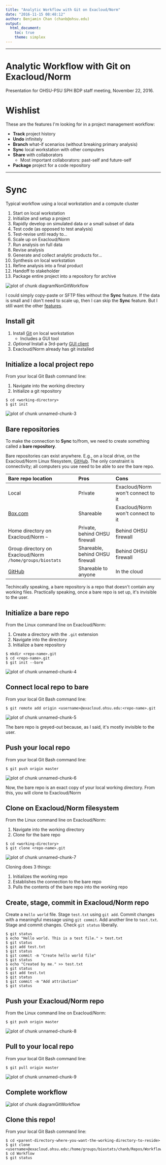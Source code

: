 ```yaml
---
title: "Analytic Workflow with Git on Exacloud/Norm"
date: "2016-11-15 08:48:12"
author: Benjamin Chan (chanb@ohsu.edu)
output:
  html_document:
    toc: true
    theme: simplex
---
```


---

# Analytic Workflow with Git on Exacloud/Norm


Presentation for OHSU-PSU SPH BDP staff meeting, November 22, 2016.





# Wishlist

These are the features I'm looking for in a project management workflow:

* **Track** project history
* **Undo** infinitely
* **Branch** what-if scenarios (without breaking primary analysis)
* **Sync** local workstation with other computers
* **Share** with collaborators
  * Most important collaborators: past-self and future-self
* **Package** project for a code repository

---

# Sync

Typical workflow using a local workstation and a compute cluster

1. Start on local workstation
  1. Initialize and setup a project
  1. Rapidly develop on simulated data or a small subset of data
  1. Test code (as opposed to test analysis)
  1. Test-revise until ready to...
1. Scale up on Exacloud/Norm
  1. Run analysis on full data
  1. Revise analysis
  1. Generate and collect analytic products for...
1. Synthesis on local workstation
  1. Refine analysis into a final product
  1. Handoff to stakeholder
  1. Package entire project into a repository for archive

![plot of chunk diagramNonGitWorkflow](figures/diagramNonGitWorkflow-1.png)

I could simply copy-paste or SFTP files without the **Sync** feature.
If the data is small and I don't need to scale up, then I can skip the **Sync** feature.
But I still want the other [features](README.md#wishlist).


## Install git

1. Install [Git](https://git-scm.com/) on local workstation
   * Includes a GUI tool
1. *Optional* Install a 3rd-party [GUI client](https://git-scm.com/downloads/guis)
1. Exacloud/Norm already has git installed


## Initialize a local project repo



From your local Git Bash command line:

1. Navigate into the working directory
1. Initialize a git repository

```
$ cd <working-directory>
$ git init
```

![plot of chunk unnamed-chunk-3](figures/unnamed-chunk-3-1.png)


## Bare repositories

To make the connection to **Sync** to/from, we need to create something called a **bare repository**.

Bare repositories can exist anywhere.
E.g., on a local drive, on the Exacloud/Norm Linux filesystem, [GitHub](https://github.com).
The only constraint is connectivity; all computers you use need to be able to *see* the bare repo.

Bare repo location | Pros | Cons
:---|:---|:---
Local | Private | Exacloud/Norm won't connect to it
[Box.com](https://ohsu.account.box.com) | Shareable | Exacloud/Norm won't connect to it
Home directory on Exacloud/Norm `~` | Private, behind OHSU firewall | Behind OHSU firewall
Group directory on Exacloud/Norm `/home/groups/biostats` | Shareable, behind OHSU firewall | Behind OHSU firewall
[GitHub](https://github.com) | Shareable to anyone | In the cloud

Techincally speaking, a bare repository is a repo that doesn't contain any working files.
Practically speaking, once a bare repo is set up, it's invisible to the user.


## Initialize a bare repo 

From the Linux command line on Exacloud/Norm:

1. Create a directory with the `.git` extension
1. Navigate into the directory
1. Initialize a bare repository

```
$ mkdir <repo-name>.git
$ cd <repo-name>.git
$ git init --bare
```

![plot of chunk unnamed-chunk-4](figures/unnamed-chunk-4-1.png)


## Connect local repo to bare

From your local Git Bash command line:

```
$ git remote add origin <username>@exacloud.ohsu.edu:<repo-name>.git
```

![plot of chunk unnamed-chunk-5](figures/unnamed-chunk-5-1.png)

The bare repo is greyed-out because, as I said, it's mostly invisible to the user.


## Push your local repo

From your local Git Bash command line:

```
$ git push origin master
```

![plot of chunk unnamed-chunk-6](figures/unnamed-chunk-6-1.png)

Now, the bare repo is an exact copy of your local working directory.
From this, you will clone to Exacloud/Norm


## Clone on Exacloud/Norm filesystem

From the Linux command line on Exacloud/Norm:

1. Navigate into the working directory
1. Clone for the bare repo

```
$ cd <working-directory>
$ git clone <repo-name>.git
```

![plot of chunk unnamed-chunk-7](figures/unnamed-chunk-7-1.png)

Cloning does 3 things:

1. Initializes the working repo
1. Establishes the connection to the bare repo
1. Pulls the contents of the bare repo into the working repo


## Create, stage, commit in Exacloud/Norm repo

Create a `Hello world` file.
Stage `test.txt` using `git add`.
Commit changes with a meaningful message using `git commit`.
Add another line to `test.txt`.
Stage and commit changes.
Check `git status` liberally.

```
$ git status
$ echo "Hello world. This is a test file." > test.txt
$ git status
$ git add test.txt
$ git status
$ git commit -m "Create hello world file"
$ git status
$ echo "Created by me." >> test.txt
$ git status
$ git add test.txt
$ git status
$ git commit -m "Add attribution"
$ git status
```


## Push your Exacloud/Norm repo

From the Linux command line on Exacloud/Norm:

```
$ git push origin master
```

![plot of chunk unnamed-chunk-8](figures/unnamed-chunk-8-1.png)


## Pull to your local repo

From your local Git Bash command line:

```
$ git pull origin master
```

![plot of chunk unnamed-chunk-9](figures/unnamed-chunk-9-1.png)


## Complete workflow

![plot of chunk diagramGitWorkflow](figures/diagramGitWorkflow-1.png)


## Clone this repo!

From your local Git Bash command line:

```
$ cd <parent-directory-where-you-want-the-working-directory-to-reside>
$ git clone <username>@exacloud.ohsu.edu:/home/groups/biostats/chanb/Repos/Workflow.git
$ cd Workflow
$ git status
```
